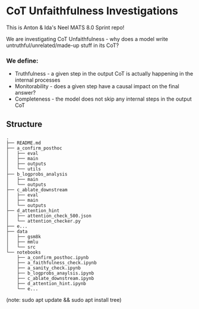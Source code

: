 # CoT Unfaithfulness Investigations

This is Anton & Ida's Neel MATS 8.0 Sprint repo!

We are investigating CoT Unfaithfulness - why does a model write untruthful/unrelated/made-up stuff in its CoT?

### We define:

- Truthfulness - a given step in the output CoT is actually happening in the internal processes  
- Monitorability - does a given step have a causal impact on the final answer?  
- Completeness - the model does not skip any internal steps in the output CoT  

## Structure

```
.
├── README.md
├── a_confirm_posthoc
│   ├── eval
│   ├── main
│   ├── outputs
│   └── utils
├── b_logprobs_analysis
│   ├── main
│   └── outputs
├── c_ablate_downstream
│   ├── eval
│   ├── main
│   └── outputs
├── d_attention_hint
│   ├── attention_check_500.json
│   └── attention_checker.py
├── e...
├── data
│   ├── gsm8k
│   ├── mmlu
│   └── src
└── notebooks
    ├── a_confirm_posthoc.ipynb
    ├── a_faithfulness_check.ipynb
    ├── a_sanity_check.ipynb
    ├── b_logprobs_anaylsis.ipynb
    ├── c_ablate_downstream.ipynb
    ├── d_attention_hint.ipynb
    └── e...
```

(note: sudo apt update && sudo apt install tree)
